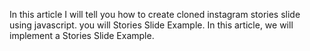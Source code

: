 In this article I will tell you how to create cloned instagram stories slide using javascript. you will Stories Slide Example. In this article, we will implement a Stories Slide Example. 

